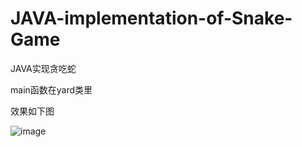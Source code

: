# JAVA-implementation-of-Snake-Game
JAVA实现贪吃蛇

main函数在yard类里

效果如下图

![image](https://user-images.githubusercontent.com/72176266/165455656-18047728-95b2-4b38-aa46-561173f653b7.png)
